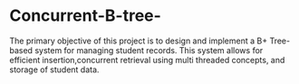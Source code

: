 # Concurrent-B-tree-
The primary objective of this project is to design and implement a B+ Tree-based system for managing student records. This system allows for efficient insertion,concurrent retrieval using multi threaded concepts, and storage of student data. 
